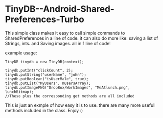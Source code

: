 TinyDB--Android-Shared-Preferences-Turbo
========================================

This simple class makes it easy to call simple commands to SharedPreferences in a line of code. it can also do more like: saving a list of Strings, ints. and Saving images. all in 1 line of code!

example usage:
```
TinyDB tinydb = new TinyDB(context);

tinydb.putInt("clickCount", 2);
tinydb.putString("userName", "john");
tinydb.putBoolean("isUserMale", true); 
tinydb.putList("MyUsers", mUsersArray);
tinydb.putImagePNG("DropBox/WorkImages", "MeAtlunch.png", lunchBitmap);
//These plus the corresponding get methods are all included
```

This is just an exmple of how easy it is to use. there are many more usefull methods included in the class. Enjoy :)
